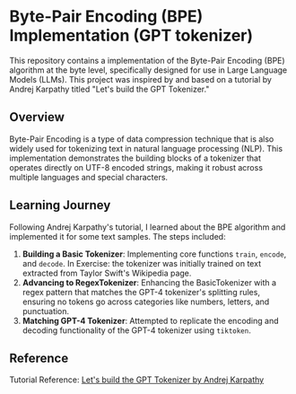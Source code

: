 # Byte-Pair Encoding (BPE) Implementation (GPT tokenizer)

This repository contains a implementation of the Byte-Pair Encoding (BPE) algorithm at the byte level, specifically designed for use in Large Language Models (LLMs). This project was inspired by and based on a tutorial by Andrej Karpathy titled "Let's build the GPT Tokenizer."

## Overview

Byte-Pair Encoding is a type of data compression technique that is also widely used for tokenizing text in natural language processing (NLP). This implementation demonstrates the building blocks of a tokenizer that operates directly on UTF-8 encoded strings, making it robust across multiple languages and special characters.

## Learning Journey

Following Andrej Karpathy's tutorial, I learned about the BPE algorithm and implemented it for some text samples. The steps included:

1. **Building a Basic Tokenizer**: Implementing core functions `train`, `encode`, and `decode`. In Exercise: the tokenizer was initially trained on text extracted from Taylor Swift's Wikipedia page.
2. **Advancing to RegexTokenizer**: Enhancing the BasicTokenizer with a regex pattern that matches the GPT-4 tokenizer's splitting rules, ensuring no tokens go across categories like numbers, letters, and punctuation.
3. **Matching GPT-4 Tokenizer**: Attempted to replicate the encoding and decoding functionality of the GPT-4 tokenizer using `tiktoken`.

## Reference
Tutorial Reference: [Let's build the GPT Tokenizer by Andrej Karpathy](https://www.youtube.com/watch?v=zduSFxRajkE&t=3527s&ab_channel=AndrejKarpathy)